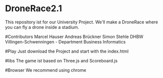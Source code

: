 # DroneRace2.1
This repository ist for our University Project. We'll make a DroneRace where you can fly a drone inside a stadium.


#Contributors
Marcel Hauser
Andreas Brückner
Simon Stehle
DHBW Villingen-Schwenningen - Department Business Informatics

#Play
Just download the Project and start with the index.html

#libs
The game ist based on Three.js and Scoreboard.js

#Browser
We recommend using chrome
